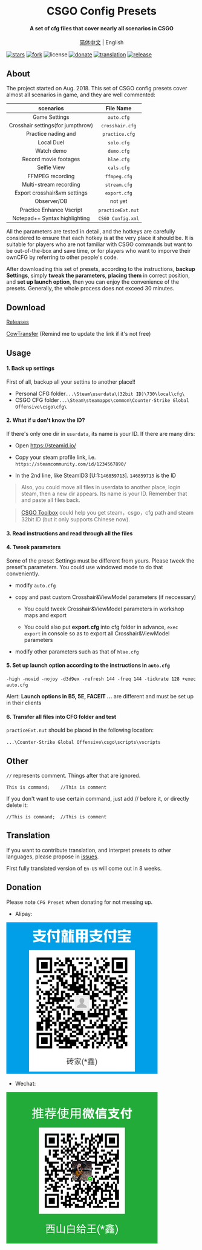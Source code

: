 <h1 align="center">CSGO Config Presets</h1>
<h4 align="center">A set of cfg files that cover nearly all scenarios in CSGO</h3>

<p align="center">
  <a href="https://github.com/Purple-CSGO/CSGO-Config-Presets/blob/master/README.md">简体中文</a> | English



</p>

[![stars](https://img.shields.io/github/stars/Purple-CSGO/CSGO-Config-Presets.svg?style=flat&color=green)](https://github.com/Purple-CSGO/CSGO-Config-Presets)
[![fork](https://img.shields.io/github/forks/Purple-CSGO/CSGO-Config-Presets.svg?style=flat&color=critical)](https://github.com/Purple-CSGO/CSGO-Config-Presets)
![license](https://img.shields.io/badge/license-GPL%203-orange.svg?style=flat)
[![donate](https://img.shields.io/badge/$-donate-ff69b4.svg?style=flat)](https://github.com/Purple-CSGO/CSGO-Config-Presets#捐赠)
[![translation](https://img.shields.io/badge/$-translation-ff69b4.svg?style=flat&color=blueviolet)](https://github.com/Purple-CSGO/CSGO-Config-Presets#翻译)
[![release](https://img.shields.io/github/release/Purple-CSGO/CSGO-Config-Presets.svg?style=flat&color=blue)](https://github.com/Purple-CSGO/CSGO-Config-Presets/releases)

## About

The project started on Aug. 2018. This set of CSGO config presets cover almost all scenarios in game, and they are well commented:

|             scenarios             |     File Name     |
| :-------------------------------: | :---------------: |
|           Game Settings           |    `auto.cfg`     |
| Crosshair settings(for jumpthrow) |  `crosshair.cfg`  |
|        Practice nading and        |  `practice.cfg`   |
|            Local Duel             |    `solo.cfg`     |
|            Watch demo             |    `demo.cfg`     |
|       Record movie footages       |    `hlae.cfg`     |
|            Selfie View            |    `cals.cfg`     |
|         FFMPEG recording          |   `ffmpeg.cfg`    |
|      Multi-stream recording       |   `stream.cfg`    |
|   Export crosshair&vm settings    |   `export.cfg`    |
|            Observer/OB            |      not yet      |
|     Practice Enhance Vscript      | `practiceExt.nut` |
|   Notepad++ Syntax highlighting   | `CSGO Config.xml` |

All the parameters are tested in detail, and the hotkeys are carefully considered to ensure that each hotkey is at the very place it should be. It is suitable for players who are not familiar with CSGO commands but want to be out-of-the-box and save time, or for players who want to imporve their ownCFG by referring to other people's code.

After downloading this set of presets, according to the instructions, **backup Settings**, simply **tweak the parameters**, **placing them** in correct position, and **set up launch option**, then you can enjoy the convenience of the presets. Generally, the whole process does not exceed 30 minutes.

## Download

[Releases](https://github.com/Purple-CSGO/CSGO-Config-Presets/releases)

[CowTransfer](https://c-t.work/s/ee0709ed4bb940)  (Remind me to update the link if it's not free)

## Usage

#### 1. Back up settings

First of all, backup all your settins to another place!!

- Personal CFG folder`...\Steam\userdata\(32bit ID)\730\local\cfg\`
- CSGO CFG folder`...\Steam\steamapps\common\Counter-Strike Global Offensive\csgo\cfg\`

#### 2. What if u don't know the ID?

If there's only one dir in `userdata`, its name is your ID. If there are many dirs:

- Open https://steamid.io/

- Copy your steam profile link, i.e. `https://steamcommunity.com/id/1234567890/`

- In the 2nd line, like SteamID3 [U:1:`146859713`]. `146859713` is the ID

> Also, you could move all files in userdata to another place, login steam, then a new dir appears. Its name is your ID. Remember that and paste all files back.

> [CSGO Toolbox](https://github.com/Purple-CSGO/CSGO-Toolbox) could help you get steam，csgo，cfg path and steam 32bit ID (but it only supports Chinese now).

#### 3. Read  instructions and read through all the files

#### 4. Tweek parameters

Some of the preset Settings must be different from yours. Please tweek the preset's parameters. You could use windowed mode to do that conveniently.

- modify ` auto.cfg `

- copy and past custom Crosshair&ViewModel parameters (if neccessary)

  - You could tweek Crosshair&ViewModel parameters in workshop maps and export

  - You could also put **export.cfg** into cfg folder in advance, `exec export` in console so as to export all Crosshair&ViewModel parameters

- modify other parameters such as that of `hlae.cfg`

#### 5. Set up launch option according to the instructions in `auto.cfg`

```
-high -novid -nojoy -d3d9ex -refresh 144 -freq 144 -tickrate 128 +exec auto.cfg
```

Alert: **Launch options in B5, 5E, FACEIT ...** are different and must be set up in their clients 

#### **6. Transfer all files into CFG folder and test**

`practiceExt.nut` should be placed in the following location:

`...\Counter-Strike Global Offensive\csgo\scripts\vscripts`

## Other

`//` represents comment. Things after that are ignored.

```
This is command;	//This is comment
```

If you don't want to use certain command, just add // before it, or directly delete it:

```
//This is command;	//This is comment
```

## Translation

If you want to contribute translation, and interpret presets to other languages, please propose in [issues](https://github.com/Purple-CSGO/CSGO-Config-Presets/issues).

First fully translated version of `En-US` will come out in 8 weeks.

## Donation

Please note `CFG Preset` when donating for not messing up.

- Alipay:

![Alipay](Alipay.png)

- Wechat:

![Wechat](Wechat.png)